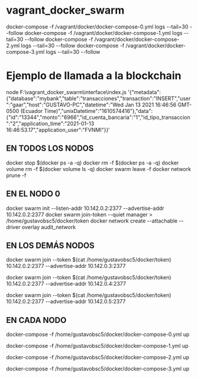 # vagrant_docker_swarm
docker-compose -f /vagrant/docker/docker-compose-0.yml logs --tail=30 --follow
docker-compose -f /vagrant/docker/docker-compose-1.yml logs --tail=30 --follow
docker-compose -f /vagrant/docker/docker-compose-2.yml logs --tail=30 --follow
docker-compose -f /vagrant/docker/docker-compose-3.yml logs --tail=30 --follow


# Ejemplo de llamada a la blockchain
node F:\vagrant_docker_swarm\interface\index.js  '{\"metadata\":{\"database\":\"mybank\",\"table\":\"transacciones\",\"transaction\":\"INSERT\",\"user\":\"gaar\",\"host\":\"GUSTAVO-PC\",\"datetime\":\"Wed Jan 13 2021 16:46:56 GMT-0500 (Ecuador Time)\",\"unixDatetime\":\"1610574416\"},\"data\":{\"id\":\"13344\",\"monto\":\"6966\",\"id_cuenta_bancaria\":\"1\",\"id_tipo_transaccion\":\"2\",\"application_time\":\"2021-01-13 16:46:53.17\",\"application_user\":\"FVNMI\"}}'



EN TODOS LOS NODOS
----------------------------------------------------------------------------------------
docker stop $(docker ps -a -q)
docker rm -f $(docker ps -a -q)
docker volume rm -f $(docker volume ls -q)
docker swarm leave -f
docker network prune -f

EN EL NODO 0
---------------------------------------------------------------------------------------
docker swarm init --listen-addr 10.142.0.2:2377 --advertise-addr 10.142.0.2:2377
docker swarm join-token --quiet manager > /home/gustavobsc5/docker/token
docker network create --attachable --driver overlay audit_network

EN LOS DEMÁS NODOS
----------------------------------------------------------------------------------------
docker swarm join --token $(cat /home/gustavobsc5/docker/token) 10.142.0.2:2377 --advertise-addr 10.142.0.3:2377

docker swarm join --token $(cat /home/gustavobsc5/docker/token) 10.142.0.2:2377 --advertise-addr 10.142.0.4:2377

docker swarm join --token $(cat /home/gustavobsc5/docker/token) 10.142.0.2:2377 --advertise-addr 10.142.0.5:2377

EN CADA NODO
------------------------------------------------------------------------------------------
docker-compose -f /home/gustavobsc5/docker/docker-compose-0.yml up

docker-compose -f /home/gustavobsc5/docker/docker-compose-1.yml up

docker-compose -f /home/gustavobsc5/docker/docker-compose-2.yml up

docker-compose -f /home/gustavobsc5/docker/docker-compose-3.yml up